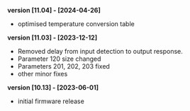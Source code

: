 **version [11.04] - [2024-04-26]** 
- optimised temperature conversion table

**version [11.03] - [2023-12-12]** 
- Removed delay from input detection to output response.
- Parameter 120 size changed
- Parameters 201, 202, 203 fixed
- other minor fixes

**version [10.13] - [2023-06-01]** 
- initial firmware release